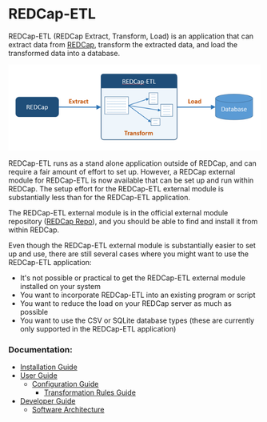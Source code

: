<!-- =================================================
Copyright (C) 2019 The Trustees of Indiana University
SPDX-License-Identifier: BSD-3-Clause
================================================== -->

REDCap-ETL
================================================


REDCap-ETL (REDCap Extract, Transform, Load) is an application that can extract data from
[REDCap](https://www.project-redcap.org/), transform the extracted data, and load the
transformed data into a database.

![REDCap-ETL](./docs/redcap-etl.png)

REDCap-ETL runs as a stand alone application outside of REDCap, and can require a fair amount
of effort to set up.
However, a REDCap external module for REDCap-ETL is now available that can be set up and run
within REDCap. The setup effort for the REDCap-ETL external module is substantially less than
for the REDCap-ETL application.

The REDCap-ETL external module is in the official external module
repository ([REDCap Repo](https://redcap.vanderbilt.edu/consortium/modules/index.php)),
and you should be able to find and install it from within REDCap.

Even though the REDCap-ETL external module is substantially easier to set up and use,
there are still several cases where you might want to use the REDCap-ETL application:

* It's not possible or practical to get the REDCap-ETL external module installed on your system
* You want to incorporate REDCap-ETL into an existing program or script
* You want to reduce the load on your REDCap server as much as possible
* You want to use the CSV or SQLite database types (these are currently only supported in
    the REDCap-ETL application)


### Documentation:

* [Installation Guide](docs/InstallationGuide.md)
* [User Guide](docs/UserGuide.md)
    * [Configuration Guide](docs/ConfigurationGuide.md)
        * [Transformation Rules Guide](docs/TransformationRulesGuide.md)
* [Developer Guide](docs/DeveloperGuide.md)
  * [Software Architecture](docs/SoftwareArchitecture.md)




